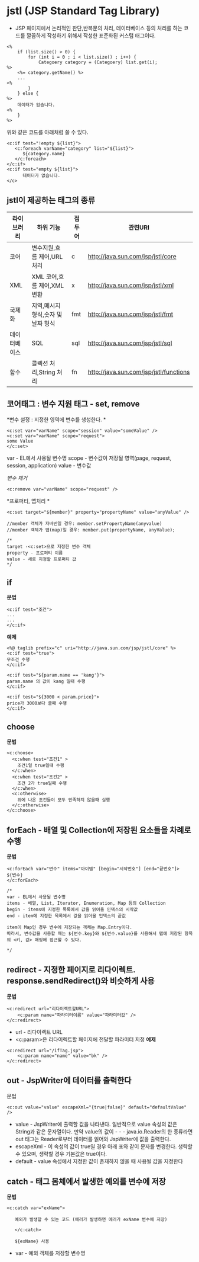 # jstl (JSP Standard Tag Library)
- JSP 페이지에서 논리적인 판단,반복문의 처리, 데이터베이스 등의 처리를 하는 코드를 깔끔하게 작성하기
위해서 작성한 표준화된 커스텀 태그이다.

```
<%
    if (list.size() > 0) {
        for (int i = 0 ; i < list.size() ; i++) {
            Categoery category = (Categoery) list.get(i);
%>
    <%= category.getName() %>
    ...
<%
        }
    } else {
%>
    데이터가 없습니다.
<%
    }
%>

```
위와 같은 코드를 아래처럼 쓸 수 있다.

```
<c:if test="!empty ${list}">
   <c:foreach varName="category" list="${list}">
      ${category.name}
   </c:foreach>
</c:if>
<c:if test="empty ${list}">
      데이터가 없습니다.
</c>
```

## jstl이 제공하는 태그의 종류
|라이브러리|하위 기능|접두어|관련URI|
|---|---|---|---|
|코어|변수지원,흐름 제어,URL 처리|c|http://java.sun.com/jsp/jstl/core |
|XML|XML 코어,흐름 제어,XML 변환|x|http://java.sun.com/jsp/jstl/xml |
|국제화|지역,메시지 형식,숫자 및 날짜 형식 |fmt|http://java.sun.com/jsp/jstl/fmt |
|데이터베이스|SQL|sql|http://java.sun.com/jsp/jstl/sql |
|함수|콜렉션 처리,String 처리|fn|http://java.sun.com/jsp/jstl/functions |

## 코어태그 : 변수 지원 태그 - set, remove
*변수 설정 : 지정한 영역에 변수를 생성한다. *
```
<c:set var="varName" scope="session" value="someValue" />
<c:set var="varName" scope="request">
some Value
</c:set>
```
var - EL에서 사용될 변수명
scope - 변수값이 저장될 영역(page, request, session, application)
value - 변수값

*변수 제거*
```
<c:remove var="varName" scope="request" />
```

*프로퍼티, 맵처리 *
```
<c:set target="${member}" property="propertyName" value="anyValue" />

//member 객체가 자바빈일 경우: member.setPropertyName(anyvalue)
//member 객체가 맵(map)일 경우: member.put(propertyName, anyValue);

/*
target -<c:set>으로 지정한 변수 객체
property - 프로퍼티 이름
value - 새로 지정할 프로퍼티 값
*/
```

## if

**문법**
```
<c:if test="조건">
...
...
</c:if>
```

**예제**
```
<%@ taglib prefix="c" uri="http://java.sun.com/jsp/jstl/core" %>
<c:if test="true">
무조건 수행
</c:if>

<c:if test="${param.name == 'kang'}">
param.name 의 값이 kang 일때 수행
</c:if>

<c:if test="${3000 < param.price}">
price가 3000보다 클때 수행
</c:if>

```

## choose

**문법**
```
<c:choose>
  <c:when test="조건1" >
    조건1일 true일때 수행
  </c:when>
  <c:when test="조건2" >
    조건 2가 true일때 수행
  </c:when>
  <c:otherwise>
    위에 나온 조건들이 모두 만족하지 않을때 실행
  </c:otherwise>
</c:choose>
```
## forEach  -  배열 및 Collection에 저장된 요소들을 차례로 수행

**문법**
```
<c:forEach var="변수" items="아이템" [begin="시작번호"] [end="끝번호"]>
${변수}
</c:forEach>

/*
var - EL에서 사용될 변수명
items - 배열, List, Iterator, Enumeration, Map 등의 Collection
begin - items에 지정한 목록에서 값을 읽어올 인덱스의 시작값
end - item에 지정한 목록에서 값을 읽어올 인덱스의 끝값

item이 Map인 경우 변수에 저장되는 객체는 Map.Entry이다.
따라서, 변수값을 사용할 때는 ${변수.key}와 ${변수.value}를 사용해서 맵에 저장된 항목의 <키, 값> 매핑에 접근할 수 있다.

*/
```

## redirect - 지정한 페이지로 리다이렉트. response.sendRedirect()와 비슷하게 사용

**문법**
```
<c:redirect url="리다이렉트할URL">
    <c:param name="파라미터이름" value="파라미터값" />
</c:redirect>

```
- url - 리다이렉트 URL
- <c:param>은 리다이렉트할 페이지에 전달할 파라미터 지정
**예제**
```
<c:redirect url="/ifTag.jsp">
    <c:param name="name" value="bk" />
</c:redirect>
```
## out - JspWriter에 데이터를 출력한다
문법
```
<c:out value="value" escapeXml="{true|false}" default="defaultValue" />

```

- value - JspWriter에 출력할 값을 나타낸다. 일반적으로 value 속성의 값은 String과 같은 문자열이다. 만약 value의 값이 - - - java.io.Reader의 한 종류라면 out 태그는 Reader로부터 데이터를 읽어와 JspWriter에 값을 출력한다.
- escapeXml - 이 속성의 값이 true일 경우 아래 표와 같이 문자를 변경한다. 생략할 수 있으며, 생략할 경우 기본값은 true이다.
- default - value 속성에서 지정한 값이 존재하지 않을 때 사용될 값을 지정한다


## catch - 태그 몸체에서 발생한 예외를 변수에 저장
**문법**
```
<c:catch var="exName">

   예외가 발생할 수 있는 코드 (에러가 발생하면 에러가 exName 변수에 저장)

   </c:catch>

   ${exName} 사용
```
-  var - 예외 객체를 저장할 변수명
